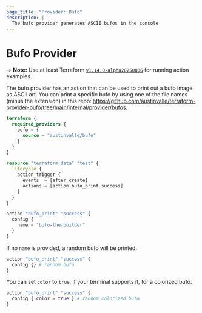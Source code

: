 ```yaml
---
page_title: "Provider: Bufo"
description: |-
  The bufo provider generates ASCII bufos in the console
---
```


# Bufo Provider

-> **Note:** Use at least Terraform [`v1.14.0-alpha20250806`](https://github.com/hashicorp/terraform/releases/tag/v1.14.0-alpha20250806) for running action examples.

The bufo provider has an action that can be used to print out a bufo image as ASCII art.
You can print a specific bufo by using one of the file names (minus the extension) in this repo: https://github.com/austinvalle/terraform-provider-bufo/tree/main/internal/provider/bufos.

```terraform
terraform {
  required_providers {
    bufo = {
      source = "austinvalle/bufo"
    }
  }
}

resource "terraform_data" "test" {
  lifecycle {
    action_trigger {
      events  = [after_create]
      actions = [action.bufo_print.success]
    }
  }
}

action "bufo_print" "success" {
  config {
    name = "bufo-the-builder"
  }
}
```

If no `name` is provided, a random bufo will be printed.

```terraform
action "bufo_print" "success" {
  config {} # random bufo
}
```

 You can set `color` to `true`, if your terminal supports it, for a colorized bufo.

```terraform
action "bufo_print" "success" {
  config { color = true } # random colorized bufo
}
```
